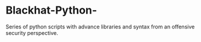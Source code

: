 # Blackhat-Python-
Series of python scripts with advance libraries and syntax from an offensive security perspective. 
